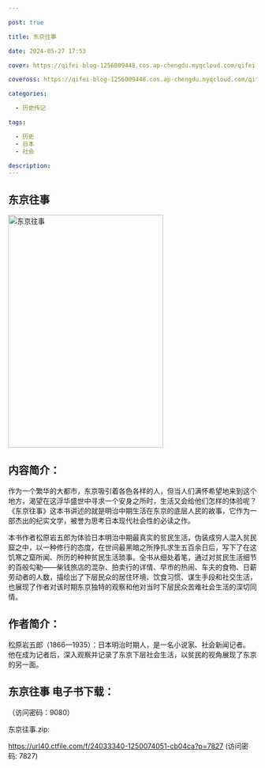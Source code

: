 ```yaml
---

post: true

title: 东京往事

date: 2024-05-27 17:53

cover: https://qifei-blog-1256009448.cos.ap-chengdu.myqcloud.com/qifei-blog/660e171b9f345e8d031df954.jpg

coveross: https://qifei-blog-1256009448.cos.ap-chengdu.myqcloud.com/qifei-blog/660e171b9f345e8d031df954.jpg

categories:

  - 历史传记

tags:

  - 历史
  - 日本
  - 社会

description:
---
```


## 东京往事
<img alt="东京往事 " class="aligncenter loading" data-was-processed="true" decoding="async" fetchpriority="high" height="471" src="https://qifei-blog-1256009448.cos.ap-chengdu.myqcloud.com/qifei-blog/660e171b9f345e8d031df954.jpg" style="cursor: zoom-in;" width="314"/>

## 内容简介：

作为一个繁华的大都市，东京吸引着各色各样的人，但当人们满怀希望地来到这个地方，渴望在这浮华盛世中寻求一个安身之所时，生活又会给他们怎样的体验呢？《东京往事》这本书讲述的就是明治中期生活在东京的底层人民的故事，它作为一部杰出的纪实文学，被誉为思考日本现代社会性的必读之作。

本书作者松原岩五郎为体验日本明治中期最真实的贫民生活，伪装成穷人混入贫民窟之中，以一种修行的态度，在世间最黑暗之所挣扎求生五百余日后，写下了在这饥寒之窟所闻、所历的种种贫民生活琐事。全书从细处着笔，通过对贫民生活细节的百般勾勒——柴钱旅店的混杂、拍卖行的详情、早市的热闹、车夫的食物、日薪劳动者的人数，描绘出了下层民众的居住环境、饮食习惯、谋生手段和社交生活，也展现了作者对该时期东京独特的观察和他对当时下层民众苦难社会生活的深切同情。

## 作者简介：

松原岩五郎（1866—1935）：日本明治时期人，是一名小说家、社会新闻记者。他在成为记者后，深入观察并记录了东京下层社会生活，以贫民的视角展现了东京的另一面。

## 东京往事 电子书下载：

 （访问密码：9080）

东京往事.zip: 

https://url40.ctfile.com/f/24033340-1250074051-cb04ca?p=7827 (访问密码: 7827)
